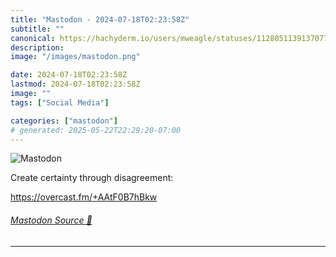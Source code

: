 ```yaml
---
title: "Mastodon - 2024-07-18T02:23:58Z"
subtitle: ""
canonical: https://hachyderm.io/users/mweagle/statuses/112805113913707766
description:
image: "/images/mastodon.png"

date: 2024-07-18T02:23:58Z
lastmod: 2024-07-18T02:23:58Z
image: ""
tags: ["Social Media"]

categories: ["mastodon"]
# generated: 2025-05-22T22:29:20-07:00
---
```

![Mastodon](/images/mastodon.png)

<p>Create certainty through disagreement:</p><p><a href="https://overcast.fm/+AAtF0B7hBkw" target="_blank" rel="nofollow noopener noreferrer" translate="no"><span class="invisible">https://</span><span class="">overcast.fm/+AAtF0B7hBkw</span><span class="invisible"></span></a></p>


###### [Mastodon Source 🐘](https://hachyderm.io/@mweagle/112805113913707766)

___
